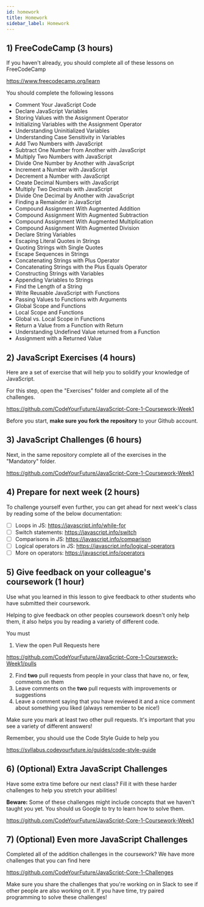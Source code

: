 ```yaml
---
id: homework
title: Homework
sidebar_label: Homework
---
```


## 1) FreeCodeCamp (3 hours)

If you haven't already, you should complete all of these lessons on FreeCodeCamp

https://www.freecodecamp.org/learn

You should complete the following lessons

- Comment Your JavaScript Code
- Declare JavaScript Variables
- Storing Values with the Assignment Operator
- Initializing Variables with the Assignment Operator
- Understanding Uninitialized Variables
- Understanding Case Sensitivity in Variables
- Add Two Numbers with JavaScript
- Subtract One Number from Another with JavaScript
- Multiply Two Numbers with JavaScript
- Divide One Number by Another with JavaScript
- Increment a Number with JavaScript
- Decrement a Number with JavaScript
- Create Decimal Numbers with JavaScript
- Multiply Two Decimals with JavaScript
- Divide One Decimal by Another with JavaScript
- Finding a Remainder in JavaScript
- Compound Assignment With Augmented Addition
- Compound Assignment With Augmented Subtraction
- Compound Assignment With Augmented Multiplication
- Compound Assignment With Augmented Division
- Declare String Variables
- Escaping Literal Quotes in Strings
- Quoting Strings with Single Quotes
- Escape Sequences in Strings
- Concatenating Strings with Plus Operator
- Concatenating Strings with the Plus Equals Operator
- Constructing Strings with Variables
- Appending Variables to Strings
- Find the Length of a String
- Write Reusable JavaScript with Functions
- Passing Values to Functions with Arguments
- Global Scope and Functions
- Local Scope and Functions
- Global vs. Local Scope in Functions
- Return a Value from a Function with Return
- Understanding Undefined Value returned from a Function
- Assignment with a Returned Value

## 2) JavaScript Exercises (4 hours)

Here are a set of exercise that will help you to solidify your knowledge of JavaScript.

For this step, open the "Exercises" folder and complete all of the challenges.

https://github.com/CodeYourFuture/JavaScript-Core-1-Coursework-Week1

Before you start, **make sure you fork the repository** to your Github account.

## 3) JavaScript Challenges (6 hours)

Next, in the same repository complete all of the exercises in the "Mandatory" folder.

https://github.com/CodeYourFuture/JavaScript-Core-1-Coursework-Week1

## 4) Prepare for next week (2 hours)

To challenge yourself even further, you can get ahead for next week's class by reading some of the below documentation:

- [ ] Loops in JS: https://javascript.info/while-for
- [ ] Switch statements: https://javascript.info/switch
- [ ] Comparisons in JS: https://javascript.info/comparison
- [ ] Logical operators in JS: https://javascript.info/logical-operators
- [ ] More on operators: https://javascript.info/operators

## 5) Give feedback on your colleague's coursework (1 hour)

Use what you learned in this lesson to give feedback to other students who have submitted their coursework.

Helping to give feedback on other peoples coursework doesn't only help them, it also helps you by reading a variety of different code.

You must

1. View the open Pull Requests here

https://github.com/CodeYourFuture/JavaScript-Core-1-Coursework-Week1/pulls

2. Find **two** pull requests from people in your class that have no, or few, comments on them
3. Leave comments on the **two** pull requests with improvements or suggestions
4. Leave a comment saying that you have reviewed it and a nice comment about something you liked (always remember to be nice!)

Make sure you mark at least two other pull requests. It's important that you see a variety of different answers!

Remember, you should use the Code Style Guide to help you

https://syllabus.codeyourfuture.io/guides/code-style-guide

## 6) (Optional) Extra JavaScript Challenges

Have some extra time before our next class? Fill it with these harder challenges to help you stretch your abilities!

**Beware:** Some of these challenges might include concepts that we haven't taught you yet. You should us Google to try to learn how to solve them.

https://github.com/CodeYourFuture/JavaScript-Core-1-Coursework-Week1

## 7) (Optional) Even more JavaScript Challenges

Completed all of the addition challenges in the coursework? We have more challenges that you can find here

https://github.com/CodeYourFuture/JavaScript-Core-1-Challenges

Make sure you share the challenges that you're working on in Slack to see if other people are also working on it. If you have time, try paired programming to solve these challenges!
